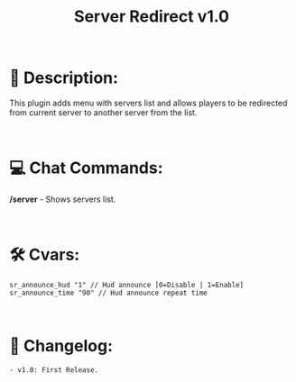 <h1 align="center">Server Redirect v1.0</h1>

<br />

# :page_facing_up: Description:
This plugin adds menu with servers list and allows players to be redirected from current server to another server from the list.

<br />

# :computer: Chat Commands:
**/server** - Shows servers list.

<br />

# :hammer_and_wrench: Cvars:
```
sr_announce_hud "1" // Hud announce [0=Disable | 1=Enable]
sr_announce_time "90" // Hud announce repeat time
```

<br />

# :scroll: Changelog:
    - v1.0: First Release.
